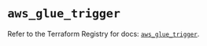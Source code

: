# `aws_glue_trigger`

Refer to the Terraform Registry for docs: [`aws_glue_trigger`](https://registry.terraform.io/providers/hashicorp/aws/6.5.0/docs/resources/glue_trigger).
